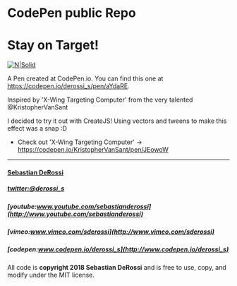 
CodePen public Repo 
=========

# Stay on Target!

[![N|Solid](https://raw.github.com/sebastianderossi/CodePen/master/stay-on-target/TrenchRun.gif)](https://codepen.io/derossi_s/full/aYdaRE/) 

A Pen created at CodePen.io. You can find this one at https://codepen.io/derossi_s/pen/aYdaRE.

Inspired by 'X-Wing Targeting Computer' from the very talented @KristopherVanSant

I decided to try it out with CreateJS! Using vectors and tweens to make this effect was a snap :D


- Check out 'X-Wing Targeting Computer' -> https://codepen.io/KristopherVanSant/pen/JEowoW

----------------

#### [Sebastian DeRossi](mailto:sebastian.derossi@gmail.com)   

##### [twitter:@derossi_s](http://www.twitter.com/derossi_s)
##### [youtube:www.youtube.com/sebastianderossi](http://www.youtube.com/sebastianderossi)
##### [vimeo:www.vimeo.com/sderossi](http://www.vimeo.com/sderossi)  
##### [codepen:www.codepen.io/derossi_s](http://www.codepen.io/derossi_s) 

All code is **copyright 2018 Sebastian DeRossi** and is free to use, copy, and modify under the MIT license.